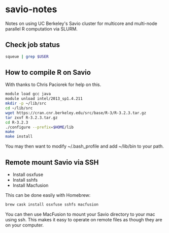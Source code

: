 # savio-notes
Notes on using UC Berkeley's Savio cluster for multicore and multi-node parallel R computation via SLURM.

## Check job status
```bash
squeue | grep $USER
```

## How to compile R on Savio

With thanks to Chris Paciorek for help on this.
```bash
module load gcc java
module unload intel/2013_sp1.4.211
mkdir -p ~/lib/src
cd ~/lib/src
wget https://cran.cnr.berkeley.edu/src/base/R-3/R-3.2.3.tar.gz
tar zxvf R-3.2.3.tar.gz
cd R-3.2.3
./configure --prefix=$HOME/lib
make
make install
```

You may then want to modify ~/.bash_profile and add ~/lib/bin to your path.

## Remote mount Savio via SSH

* Install osxfuse
* Install sshfs
* Install Macfusion

This can be done easily with Homebrew:
```bash
brew cask install osxfuse sshfs macfusion
```

You can then use MacFusion to mount your Savio directory to your mac using ssh. This makes it easy to operate on remote files as though they are on your computer.
